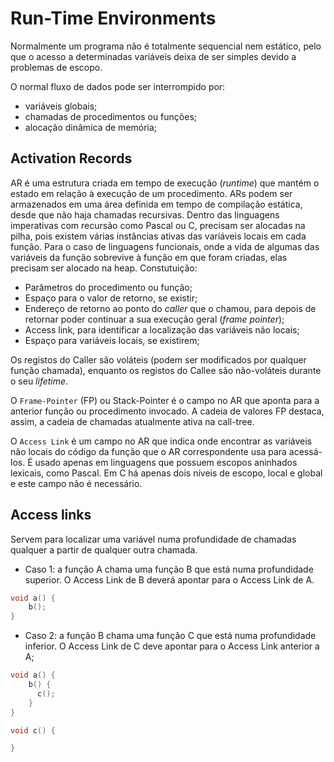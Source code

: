 # Run-Time Environments

Normalmente um programa não é totalmente sequencial nem estático, pelo que o acesso a determinadas variáveis deixa de ser simples devido a problemas de escopo. 

O normal fluxo de dados pode ser interrompido por:
- variáveis globais;
- chamadas de procedimentos ou funções;
- alocação dinâmica de memória;

## Activation Records

AR é uma estrutura criada em tempo de execução (*runtime*) que mantém o estado em relação à execução de um procedimento. ARs podem ser armazenados em uma área definida em tempo de compilação estática, desde que não haja chamadas recursivas. Dentro das linguagens imperativas com recursão como Pascal ou C, precisam ser alocadas na pilha, pois existem várias instâncias ativas das variáveis ​​locais em cada função. Para o caso de linguagens funcionais, onde a vida de algumas das variáveis ​​da função sobrevive à função em que foram criadas, elas precisam ser alocado na heap.
Constutuição:

- Parâmetros do procedimento ou função;
- Espaço para o valor de retorno, se existir;
- Endereço de retorno ao ponto do *caller* que o chamou, para depois de retornar poder continuar a sua execução geral (*frame pointer*);
- Access link, para identificar a localização das variáveis não locais;
- Espaço para variáveis locais, se existirem;

Os registos do Caller são voláteis (podem ser modificados por qualquer função chamada), enquanto os registos do Callee são não-voláteis durante o seu *lifetime*.

O `Frame-Pointer` (FP) ou Stack-Pointer é o campo no AR que aponta para a anterior função ou procedimento invocado. A cadeia de valores FP destaca, assim, a cadeia de chamadas atualmente ativa na call-tree. 

O `Access Link` é um campo no AR que indica onde encontrar as variáveis ​​não locais do código da função que o AR correspondente usa para acessá-los. É usado apenas em linguagens que possuem escopos aninhados lexicais, como Pascal. Em C há apenas dois níveis de escopo, local e global e este campo não é necessário.

## Access links

Servem para localizar uma variável numa profundidade de chamadas qualquer a partir de qualquer outra chamada.

- Caso 1: a função A chama uma função B que está numa profundidade superior. O Access Link de B deverá apontar para o Access Link de A.

```c
void a() { 
    b();
}
```

- Caso 2: a função B chama uma função C que está numa profundidade inferior. O Access Link de C deve apontar para o Access Link anterior a A;

```c
void a() { 
    b() {
      c();
    } 
}

void c() {

}
```